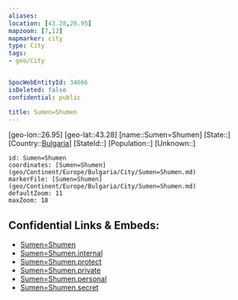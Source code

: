 ```yaml
---
aliases: 
location: [43.28,26.95]
mapzoom: [7,12] 
mapmarker: city 
type: City
tags:
- geo/City


SpocWebEntityId: 34666
isDeleted: false
confidential: public

title: Sumen=Shumen
---
```

[geo-lon::26.95]
[geo-lat::43.28]
[name::Sumen=Shumen]
[State::]
[Country::[Bulgaria](geo/Continent/Europe/Bulgaria.md)]
[StateId::]
[Population::]
[Unknown::]


```leaflet
id: Sumen=Shumen
coordinates: [Sumen=Shumen](geo/Continent/Europe/Bulgaria/City/Sumen=Shumen.md)
markerFile: [Sumen=Shumen](geo/Continent/Europe/Bulgaria/City/Sumen=Shumen.md)
defaultZoom: 11 
maxZoom: 18
```


## Confidential Links & Embeds: 
- [Sumen=Shumen](../../../../../../_public/geo/Continent/Europe/Bulgaria/City/Sumen=Shumen.md) 
- [Sumen=Shumen.internal](../../../../../../_internal/geo/Continent/Europe/Bulgaria/City/Sumen=Shumen.internal.md) 
- [Sumen=Shumen.protect](../../../../../../_protect/geo/Continent/Europe/Bulgaria/City/Sumen=Shumen.protect.md) 
- [Sumen=Shumen.private](../../../../../../_private/geo/Continent/Europe/Bulgaria/City/Sumen=Shumen.private.md) 
- [Sumen=Shumen.personal](../../../../../../_personal/geo/Continent/Europe/Bulgaria/City/Sumen=Shumen.personal.md) 
- [Sumen=Shumen.secret](../../../../../../_secret/geo/Continent/Europe/Bulgaria/City/Sumen=Shumen.secret.md) 

